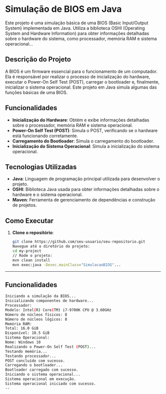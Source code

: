 # Simulação de BIOS em Java

Este projeto é uma simulação básica de uma BIOS (Basic Input/Output System) implementada em Java. Utiliza a biblioteca OSHI (Operating System and Hardware Information) para obter informações detalhadas sobre o hardware do sistema, como processador, memória RAM e sistema operacional...

## Descrição do Projeto

A BIOS é um firmware essencial para o funcionamento de um computador. Ela é responsável por realizar o processo de inicialização do hardware, executar o Power-On Self Test (POST), carregar o bootloader e, finalmente, inicializar o sistema operacional. Este projeto em Java simula algumas das funções básicas de uma BIOS.

## Funcionalidades

- **Inicialização do Hardware**: Obtém e exibe informações detalhadas sobre o processador, memória RAM e sistema operacional.
- **Power-On Self Test (POST)**: Simula o POST, verificando se o hardware está funcionando corretamente.
- **Carregamento do Bootloader**: Simula o carregamento do bootloader.
- **Inicialização do Sistema Operacional**: Simula a inicialização do sistema operacional.

## Tecnologias Utilizadas

- **Java**: Linguagem de programação principal utilizada para desenvolver o projeto.
- **OSHI**: Biblioteca Java usada para obter informações detalhadas sobre o hardware e o sistema operacional.
- **Maven**: Ferramenta de gerenciamento de dependências e construção de projetos.


## Como Executar

1. **Clone o repositório**:

   ```sh
   git clone https://github.com/seu-usuario/seu-repositorio.git
   Navegue até o diretório do projeto:
   cd my-project
   // Rode o projeto:
   mvn clean install 
   mvn exec:java -Dexec.mainClass="SimulacaoBIOS"...
  ---

## Funcionalidades
```sh
Iniciando a simulação da BIOS...
Inicializando componentes de hardware...
Processador:
Modelo: Intel(R) Core(TM) i7-9700K CPU @ 3.60GHz
Número de núcleos físicos: 8
Número de núcleos lógicos: 8
Memória RAM:
Total: 16.0 GiB
Disponível: 10.5 GiB
Sistema Operacional:
Nome: Windows 10
Realizando o Power-On Self Test (POST)...
Testando memória...
Testando processador...
POST concluído com sucesso.
Carregando o bootloader...
Bootloader carregado com sucesso.
Iniciando o sistema operacional...
Sistema operacional em execução.
Sistema operacional iniciado com sucesso.
--


   
   
   

   


